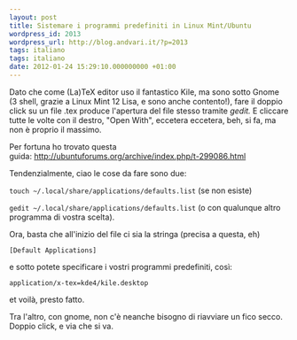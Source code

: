 ```yaml
---
layout: post
title: Sistemare i programmi predefiniti in Linux Mint/Ubuntu
wordpress_id: 2013
wordpress_url: http://blog.andvari.it/?p=2013
tags: italiano
tags: italiano
date: 2012-01-24 15:29:10.000000000 +01:00
---
```

Dato che come (La)TeX editor uso il fantastico Kile, ma sono sotto Gnome (3 shell, grazie a Linux Mint 12 Lisa, e sono anche contento!), fare il doppio click su un file .tex produce l'apertura del file stesso tramite <em>gedit. </em>E cliccare tutte le volte con il destro, "Open With", eccetera eccetera, beh, si fa, ma non è proprio il massimo.

Per fortuna ho trovato questa guida: <a href="http://ubuntuforums.org/archive/index.php/t-299086.html">http://ubuntuforums.org/archive/index.php/t-299086.html</a>

Tendenzialmente, ciao le cose da fare sono due:

`touch ~/.local/share/applications/defaults.list` (se non esiste)

`gedit ~/.local/share/applications/defaults.list` (o con qualunque altro programma di vostra scelta).

Ora, basta che all'inizio del file ci sia la stringa (precisa a questa, eh)

<code>[Default Applications]</code>

e sotto potete specificare i vostri programmi predefiniti, così:

<code>application/x-tex=kde4/kile.desktop</code>

et voilà, presto fatto.

Tra l'altro, con gnome, non c'è neanche bisogno di riavviare un fico secco. Doppio click, e via che si va.
